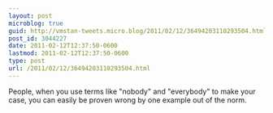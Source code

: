 ```yaml
---
layout: post
microblog: true
guid: http://vmstan-tweets.micro.blog/2011/02/12/36494203110293504.html
post_id: 3044227
date: 2011-02-12T12:37:50-0600
lastmod: 2011-02-12T12:37:50-0600
type: post
url: /2011/02/12/36494203110293504.html
---
```

People, when you use terms like "nobody" and "everybody" to make your case, you can easily be proven wrong by one example out of the norm.
